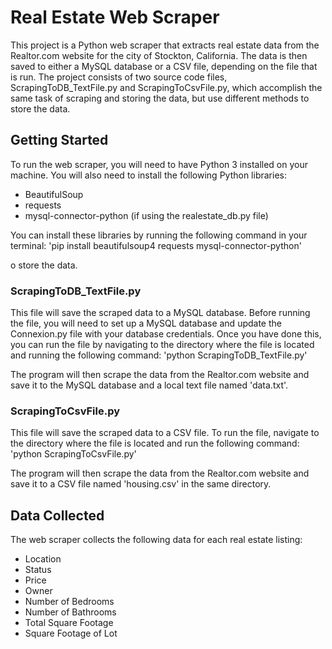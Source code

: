 # Real Estate Web Scraper

This project is a Python web scraper that extracts real estate data from the Realtor.com website for the city of Stockton, California. The data is then saved to either a MySQL database or a CSV file, depending on the file that is run. The project consists of two source code files, ScrapingToDB_TextFile.py and ScrapingToCsvFile.py, which accomplish the same task of scraping and storing the data, but use different methods to store the data.

## Getting Started

To run the web scraper, you will need to have Python 3 installed on your machine. You will also need to install the following Python libraries:

- BeautifulSoup
- requests
- mysql-connector-python (if using the realestate_db.py file)


You can install these libraries by running the following command in your terminal:
 'pip install beautifulsoup4 requests mysql-connector-python'
 
 
o store the data.

### ScrapingToDB_TextFile.py

This file will save the scraped data to a MySQL database. Before running the file, you will need to set up a MySQL database and update the Connexion.py file with your database credentials. Once you have done this, you can run the file by navigating to the directory where the file is located and running the following command:
'python ScrapingToDB_TextFile.py'


The program will then scrape the data from the Realtor.com website and save it to the MySQL database and a local text file named 'data.txt'.


### ScrapingToCsvFile.py

This file will save the scraped data to a CSV file. To run the file, navigate to the directory where the file is located and run the following command:
'python ScrapingToCsvFile.py'

The program will then scrape the data from the Realtor.com website and save it to a CSV file named 'housing.csv' in the same directory.


## Data Collected

The web scraper collects the following data for each real estate listing:

- Location
- Status
- Price
- Owner
- Number of Bedrooms
- Number of Bathrooms
- Total Square Footage
- Square Footage of Lot
